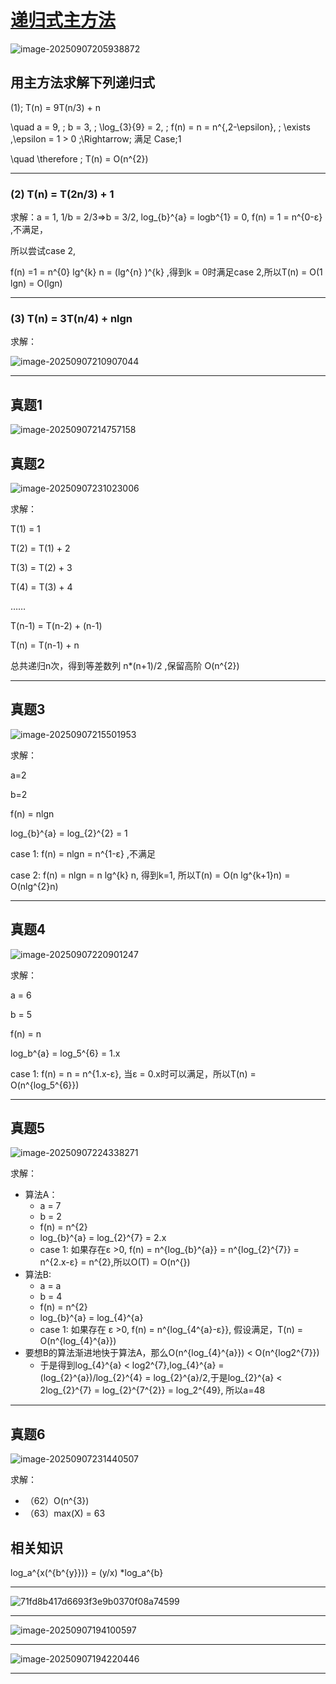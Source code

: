 # [递归式主方法](https://www.bilibili.com/video/BV1jY411b73f/?p=12&share_source=copy_web&vd_source=eade46c3bcc6c5ba098604997dc58944)

![image-20250907205938872](../../img/image-20250907205938872.png)

## 用主方法求解下列递归式

(1)\; T(n) = 9T(n/3) + n

\quad a = 9, \; b = 3, \; \log_{3}{9} = 2, \; f(n) = n = n^{\,2-\epsilon}, \;
\exists \,\epsilon = 1 > 0 \;\Rightarrow\; 满足 Case\;1 

\quad \therefore \; T(n) = O(n^{2})

---

### (2) T(n) = T(2n/3) + 1

求解：a = 1, 1/b = 2/3=>b = 3/2, log_{b}^{a} = logb^{1} = 0, f(n) = 1 = n^{0-ε}  ,不满足，

所以尝试case 2,

f(n) =1 =  n^{0} lg^{k} n = (lg^{n} )^{k} ,得到k = 0时满足case 2,所以T(n) = O(1 lgn) = O(lgn)

---

### (3) T(n) = 3T(n/4) + nlgn

求解：

![image-20250907210907044](../../img/image-20250907210907044.png)

---

## 真题1

![image-20250907214757158](../../img/image-20250907214757158.png)

## 真题2

![image-20250907231023006](../../img/image-20250907231023006.png)

求解：

T(1) = 1

T(2) = T(1) + 2

T(3) = T(2) + 3

T(4) = T(3) + 4

……

T(n-1) = T(n-2) + (n-1)

T(n) = T(n-1) + n

总共递归n次，得到等差数列 n*(n+1)/2 ,保留高阶 O(n^{2})

---

## 真题3

![image-20250907215501953](../../img/image-20250907215501953.png)

求解：

a=2

b=2

f(n) = nlgn

log_{b}^{a} = log_{2}^{2} = 1

case 1: f(n) = nlgn = n^{1-ε} ,不满足

case 2: f(n) = nlgn = n lg^{k} n, 得到k=1, 所以T(n) = O(n lg^{k+1}n) = O(nlg^{2}n)

---

## 真题4

![image-20250907220901247](../../img/image-20250907220901247.png)

求解：

a = 6

b = 5

f(n) = n

log_b^{a} = log_5^{6} = 1.x

case 1:  f(n) = n = n^{1.x-ε}, 当ε = 0.x时可以满足，所以T(n) = O(n^{log_5^{6}})

---

## 真题5

![image-20250907224338271](../../img/image-20250907224338271.png)

求解：

- 算法A：
  - a = 7
  - b = 2
  - f(n) = n^{2}
  - log_{b}^{a} = log_{2}^{7} = 2.x
  - case 1: 如果存在ε >0, f(n) = n^{log_{b}^{a}} = n^{log_{2}^{7}} = n^{2.x-ε} = n^{2},所以O(T) = O(n^{})
- 算法B:
  - a = a
  - b = 4
  - f(n) = n^{2}
  - log_{b}^{a} = log_{4}^{a}
  - case 1: 如果存在 ε >0, f(n) = n^{log_{4^{a}-ε}}, 假设满足，T(n) = O(n^{log_{4}^{a}})
- 要想B的算法渐进地快于算法A，那么O(n^{log_{4}^{a}}) < O(n^{log2^{7}})
  - 于是得到log_{4}^{a} < log2^{7},log_{4}^{a} = (log_{2}^{a})/log_{2}^{4} = log_{2}^{a}/2,于是log_{2}^{a} < 2log_{2}^{7} = log_{2}^{7^{2}} = log_2^{49}, 所以a=48

---

## 真题6

![image-20250907231440507](../../img/image-20250907231440507.png)

求解：

- （62）O(n^{3})
- （63）max(X) = 63 

## 相关知识

log_a^{x(^{b^{y}})} = (y/x) *log_a^{b}

---

![71fd8b417d6693f3e9b0370f08a74599](../../img/71fd8b417d6693f3e9b0370f08a74599.png)

---

![image-20250907194100597](../../img/image-20250907194100597.png)

---

![image-20250907194220446](../../img/image-20250907194220446.png)

---

